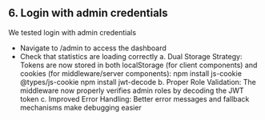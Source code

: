 ## 6. Login with admin credentials
We tested login with admin credentials
- Navigate to /admin to access the dashboard
- Check that statistics are loading correctly
a. Dual Storage Strategy: Tokens are now stored in both localStorage (for client components) and cookies (for middleware/server components): 
npm install js-cookie @types/js-cookie
npm install jwt-decode
b. Proper Role Validation: The middleware now properly verifies admin roles by decoding the JWT token
c. Improved Error Handling: Better error messages and fallback mechanisms make debugging easier
